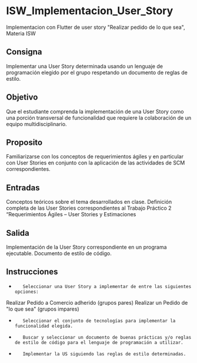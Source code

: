 # ISW_Implementacion_User_Story
Implementacion con Flutter de user story "Realizar pedido de lo que sea", Materia ISW

## Consigna
Implementar una User Story determinada usando un lenguaje de programación elegido por el grupo respetando un documento de reglas de estilo.

## Objetivo
Que el estudiante comprenda la implementación de una User Story como una porción transversal de funcionalidad que requiere la colaboración de un equipo multidisciplinario.

## Proposito
Familiarizarse con los conceptos de requerimientos ágiles y en particular con User Stories en conjunto con la aplicación de las actividades de SCM correspondientes.

## Entradas
Conceptos teóricos sobre el tema desarrollados en clase. Definición completa de las User Stories correspondientes al Trabajo Práctico 2 “Requerimientos Ágiles – User Stories y Estimaciones

## Salida
Implementación de la User Story correspondiente en un programa ejecutable.
Documento de estilo de código.

## Instrucciones
-        Seleccionar una User Story a implementar de entre las siguientes opciones:

Realizar Pedido a Comercio adherido (grupos pares)
Realizar un Pedido de "lo que sea" (grupos impares)
-        Seleccionar el conjunto de tecnologías para implementar la funcionalidad elegida.

-        Buscar y seleccionar un documento de buenas prácticas y/o reglas de estilo de código para el lenguaje de programación a utilizar.

-        Implementar la US siguiendo las reglas de estilo determinadas.
